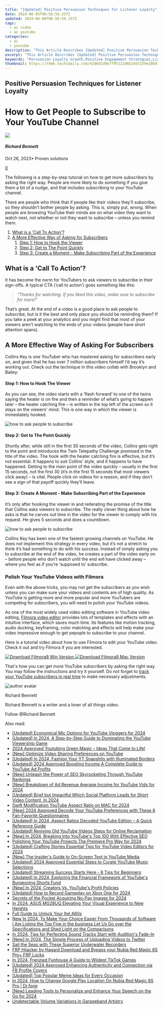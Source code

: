 ```yaml
---
title: "[Updated] Positive Persuasion Techniques for Listener Loyalty"
date: 2024-06-05T06:56:59.337Z
updated: 2024-06-06T06:56:59.337Z
tags:
  - ai video
  - ai youtube
categories:
  - ai
  - youtube
description: "This Article Describes [Updated] Positive Persuasion Techniques for Listener Loyalty"
excerpt: "This Article Describes [Updated] Positive Persuasion Techniques for Listener Loyalty"
keywords: "Persuasion Loyalty Growth,Positive Engagement Strategies,Listener Retention Methods,Advocacy Techniques for Audience,Trust Building in Communication,Conversion Friendly Tactics,Loyalty Cultivation Skills"
thumbnail: https://thmb.techidaily.com/4286d1d9e7f9f222d6b24d7259e18b93ce578dc75aedffe72b83d7d3b1179de6.jpg
---
```


## Positive Persuasion Techniques for Listener Loyalty

# How to Get People to Subscribe to Your YouTube Channel

![](https://images.wondershare.com/filmora/article-images/richard-bennett.jpg)

##### Richard Bennett

 Oct 26, 2023• Proven solutions

[0](#commentsBoxSeoTemplate)

The following is a step-by-step tutorial on how to get more subscribers by asking the right way. People are more likely to do something if you give them a bit of a nudge, and that includes subscribing to your YouTube channel.

There are people who think that if people like their videos they’ll subscribe, so they shouldn’t bother people by asking. This is, simply put, wrong. When people are browsing YouTube their minds are on what video they want to watch next, not whether or not they want to subscribe – unless you remind them.

1. [What is a 'Call To Action'?](#cta)
2. [A More Effective Way of Asking for Subscribers](#betterway)  
   1. [Step 1: How to Hook the Viewer](#hook)  
   2. [Step 2: Get to The Point Quickly](#point)  
   3. [Step 3: Create a Moment - Make Subscribing Part of the Experience](#moment)

## What is a 'Call To Action'?

It has become the norm for YouTubers to ask viewers to subscribe in their sign-offs. A typical CTA (‘call to action’) goes something like this:

> _“Thanks for watching. If you liked this video, make sure to subscribe for more!”_

That’s great. At the end of a video is a good place to ask people to subscribe, but is it the best and only place you should be reminding them? If you take a peek at your analytics and you might find that most of your viewers aren’t watching to the ends of your videos (people have short attention spans).

## A More Effective Way of Asking For Subscribers

Collins Key is one YouTuber who has mastered asking for subscribers early on, and given that he has over 7 million subscribers himself I’d say it’s working out. Check out the technique in this video collab with Brooklyn and Bailey:

#### Step 1: How to Hook The Viewer

As you can see, the video starts with a ‘flash forward’ to one of the twins saying the heater is on fire and then a reminder of what’s going to happen later – the heater catching fire – is written in the top left of the screen so it stays on the viewers' mind. This is one way in which the viewer is immediately hooked.

![ how to ask people to subscribe](https://images.wondershare.com/filmora/article-images/ask-people-to-subscribe-by-hook.jpg)

#### Step 2: Get to The Point Quickly

Shortly after, while still in the first 30 seconds of the video, Collins gets right to the point and introduces the Twin Telepathy Challenge promised in the title of the video. The hook with the heater catching fire is effective, but it’s not essential. It happens to suit Collins’ style, and it happens to have happened. Getting to the main point of the video quickly – usually in the first 15 seconds, not the first 30 (it’s in the first 15 seconds that most viewers click away) – is vital. People click on videos for a reason, and if they don’t see a sign of that payoff quickly they’ll leave.

#### Step 3: Create A Moment - Make Subscribing Part of the Experience

It’s only after hooking the viewer in and reiterating the promise of the title that Collins asks viewers to subscribe. The really clever thing about how he asks is that he carves out time in the video for the viewer to comply with his request. He gives 5 seconds and does a countdown.

![ how to ask people to subscribe](https://images.wondershare.com/filmora/article-images/ask-people-to-subscribe-in-perfect-moment.jpg)

Collins Key has been one of the fastest-growing channels on YouTube. He does not implement this strategy in every video, but it’s not a stretch to think it’s had something to do with his success. Instead of simply asking you to subscribe at the end of the video, he creates a part of the video early on – before people who don’t watch until the end will have clicked away – where you feel as if you’re ‘supposed to’ subscribe.

### Polish Your YouTube Videos with Filmora

Even with the above tricks, you may not get the subscribers as you wish unless you can make sure your videos and contents are of high quality. As YouTube is getting more and more popular and more YouTubers are competing for subscribers, you will need to polish your YouTube videos.

As one of the most widely used video editing software in YouTube video editing, [Filmora video editor](https://tools.techidaily.com/wondershare/filmora/download/) provides lots of templates and effects with an intuitive interface, which saves much time. Its features like motion tracking, audio ducking, keyframing, color matching and effects will help make your video impressive enough to get pepople to subscribe to your channel.

Here is a tutorial video about how to use Filmora to edit your YouTube video. Check it out and try Filmora if you are interested.

[![Download Filmora9 Win Version](https://images.wondershare.com/filmora/guide/download-btn-win.jpg) ](https://tools.techidaily.com/wondershare/filmora/download/) [![Download Filmora9 Mac Version](https://images.wondershare.com/filmora/guide/download-btn-mac.jpg) ](https://tools.techidaily.com/wondershare/filmora/download/)

That's how you can get more YouTube subscribers by asking the right way. You may follow the instructions and try it yourself. Do not forget to [track your YouTube subscribers in real time](https://tools.techidaily.com/wondershare/filmora/download/) to make necessary adjustments.

![author avatar](https://images.wondershare.com/filmora/article-images/richard-bennett.jpg)

Richard Bennett

Richard Bennett is a writer and a lover of all things video.

Follow @Richard Bennett

<span class="atpl-alsoreadstyle">Also read:</span>
<div><ul>
<li><a href="https://facebook-record-videos.techidaily.com/updated-economical-mic-options-for-youtube-vloggers-for-2024/"><u>[Updated] Economical Mic Options for YouTube Vloggers for 2024</u></a></li>
<li><a href="https://facebook-record-videos.techidaily.com/updated-in-2024-a-step-by-step-guide-to-dominating-the-youtube-viewership-game/"><u>[Updated] In 2024, A Step-by-Step Guide to Dominating the YouTube Viewership Game</u></a></li>
<li><a href="https://facebook-record-videos.techidaily.com/1717308381276-2024-approved-youtubing-green-magic-ideas-that-come-to-life/"><u>2024 Approved  Youtubing Green Magic – Ideas That Come to Life!</u></a></li>
<li><a href="https://facebook-record-videos.techidaily.com/new-optimize-video-sharing-preferences-on-youtube/"><u>[New] Optimize Video Sharing Preferences on YouTube</u></a></li>
<li><a href="https://facebook-record-videos.techidaily.com/updated-in-2024-fashion-your-yt-snapshits-with-illuminated-borders/"><u>[Updated] In 2024, Fashion Your YT Snapshits with Illuminated Borders</u></a></li>
<li><a href="https://facebook-record-videos.techidaily.com/updated-2024-approved-boosting-income-a-complete-guide-to-youtube-ad-profits/"><u>[Updated] 2024 Approved  Boosting Income  A Complete Guide to YouTube Ad Profits</u></a></li>
<li><a href="https://facebook-record-videos.techidaily.com/new-unleash-the-power-of-seo-skyrocketing-through-youtube-rankings/"><u>[New] Unleash the Power of SEO  Skyrocketing Through YouTube Rankings</u></a></li>
<li><a href="https://facebook-record-videos.techidaily.com/new-breakdown-of-ad-revenue-average-income-for-youtube-vids-for-2024/"><u>[New] Breakdown of Ad Revenue  Average Income for YouTube Vids for 2024</u></a></li>
<li><a href="https://facebook-record-videos.techidaily.com/updated-brief-but-impactful-which-social-platform-leads-for-short-video-content-in-2024/"><u>[Updated] Brief but Impactful  Which Social Platform Leads for Short Video Content, In 2024</u></a></li>
<li><a href="https://facebook-record-videos.techidaily.com/swift-modification-youtube-aspect-ratio-on-mac-for-2024/"><u>Swift Modification  YouTube Aspect Ratio on MAC for 2024</u></a></li>
<li><a href="https://facebook-record-videos.techidaily.com/new-2024-approved-decode-your-youtube-preferences-with-these-6-fan-favorite-questionnaires/"><u>[New] 2024 Approved  Decode Your YouTube Preferences with These 6 Fan-Favorite Questionnaires</u></a></li>
<li><a href="https://facebook-record-videos.techidaily.com/updated-in-2024-aspect-ratios-decoded-youtube-edition-a-quick-reference-guide/"><u>[Updated] In 2024, Aspect Ratios Decoded  YouTube Edition – A Quick Reference Guide</u></a></li>
<li><a href="https://facebook-record-videos.techidaily.com/updated-reviving-old-youtube-videos-steps-for-online-reclamation/"><u>[Updated] Reviving Old YouTube Videos  Steps for Online Reclamation</u></a></li>
<li><a href="https://facebook-record-videos.techidaily.com/new-in-2024-breaking-into-youtubes-top-100-with-effective-seo/"><u>[New] In 2024, Breaking Into YouTube's Top 100 With Effective SEO</u></a></li>
<li><a href="https://facebook-record-videos.techidaily.com/polishing-your-youtube-projects-the-premiere-pro-way-for-2024/"><u>Polishing Your YouTube Projects  The Premiere Pro Way for 2024</u></a></li>
<li><a href="https://facebook-record-videos.techidaily.com/updated-crafting-stories-essential-tips-for-youtube-video-editors-for-2024/"><u>[Updated] Crafting Stories  Essential Tips for YouTube Video Editors for 2024</u></a></li>
<li><a href="https://facebook-record-videos.techidaily.com/new-the-insiders-guide-to-on-screen-text-in-youtube-media/"><u>[New] The Insider's Guide to On-Screen Text in YouTube Media</u></a></li>
<li><a href="https://facebook-record-videos.techidaily.com/updated-2024-approved-essential-steps-to-curate-youtube-music-selections/"><u>[Updated] 2024 Approved  Essential Steps to Curate YouTube Music Selections</u></a></li>
<li><a href="https://facebook-record-videos.techidaily.com/updated-streaming-success-starts-here-8-tips-for-beginners/"><u>[Updated] Streaming Success Starts Here - 8 Tips for Beginners</u></a></li>
<li><a href="https://facebook-record-videos.techidaily.com/updated-in-2024-exploring-the-financial-framework-of-youtubes-burgeoning-shorts-fund/"><u>[Updated] In 2024, Exploring the Financial Framework of YouTube's Burgeoning Shorts Fund</u></a></li>
<li><a href="https://facebook-record-videos.techidaily.com/new-in-2024-creators-vs-youtubes-profit-policies/"><u>[New] In 2024, Creators Vs. YouTube's Profit Policies</u></a></li>
<li><a href="https://visual-screen-recording.techidaily.com/updated-how-to-record-gameplay-on-xbox-one-for-2024/"><u>[Updated] How to Record Gameplay on Xbox One for 2024</u></a></li>
<li><a href="https://extra-guidance.techidaily.com/secrets-of-the-pocket-acquiring-no-pay-images-for-2024/"><u>Secrets of the Pocket  Acquiring No-Pay Images for 2024</u></a></li>
<li><a href="https://extra-lessons.techidaily.com/in-2024-asus-mg28uq-elevating-your-visual-experience-to-new-heights/"><u>In 2024, ASUS MG28UQ  Elevating Your Visual Experience to New Heights</u></a></li>
<li><a href="https://unlock-android.techidaily.com/full-guide-to-unlock-your-itel-a60s-by-drfone-android/"><u>Full Guide to Unlock Your Itel A60s</u></a></li>
<li><a href="https://video-creation-software.techidaily.com/new-in-2024-to-make-your-choice-easier-from-thousands-of-software-i-am-listing-the-top-five-in-the-businesslet-us-go-over-the-specifications-and-shed-light-/"><u>New In 2024, To Make Your Choice Easier From Thousands of Software I Am Listing the Top Five in the business.Let Us Go over the Specifications and Shed Light on the Comparisons</u></a></li>
<li><a href="https://some-approaches.techidaily.com/in-2024-tips-for-perfecting-sound-tracks-start-with-auditions-fade-in/"><u>In 2024, Tips for Perfecting Sound Tracks  Start with Audition's Fade-In</u></a></li>
<li><a href="https://twitter-videos.techidaily.com/new-in-2024-the-simple-process-of-uploading-videos-to-twitter/"><u>[New] In 2024, The Simple Process of Uploading Videos to Twitter</u></a></li>
<li><a href="https://extra-resources.techidaily.com/sail-the-seas-with-these-superior-underwater-recorders/"><u>Sail the Seas with These Superior Underwater Recorders</u></a></li>
<li><a href="https://bypass-frp.techidaily.com/frp-hijacker-by-hagard-download-and-bypass-your-nubia-red-magic-8s-proplus-frp-locks-by-drfone-android/"><u>FRP Hijacker by Hagard Download and Bypass your Nubia Red Magic 8S Pro+ FRP Locks</u></a></li>
<li><a href="https://tiktok-video-recordings.techidaily.com/in-2024-frenzied-funhouse-a-guide-to-wildest-tiktok-games/"><u>In 2024, Frenzied Funhouse  A Guide to Wildest TikTok Games</u></a></li>
<li><a href="https://facebook-videos.techidaily.com/updated-2024-approved-enhancing-authenticity-and-connection-via-fb-profile-covers/"><u>[Updated] 2024 Approved  Enhancing Authenticity and Connection via FB Profile Covers</u></a></li>
<li><a href="https://some-tips.techidaily.com/updated-top-popular-meme-ideas-for-every-occasion/"><u>[Updated] Top Popular Meme Ideas for Every Occasion</u></a></li>
<li><a href="https://review-topics.techidaily.com/in-2024-how-to-change-google-play-location-on-nubia-red-magic-8s-pro-drfone-by-drfone-virtual-android/"><u>In 2024, How to Change Google Play Location On Nubia Red Magic 8S Pro | Dr.fone</u></a></li>
<li><a href="https://video-screen-grab.techidaily.com/new-leading-tools-to-personalize-and-enhance-your-speech-on-the-go-for-2024/"><u>[New] Leading Tools to Personalize and Enhance Your Speech on the Go for 2024</u></a></li>
<li><a href="https://extra-information.techidaily.com/undetectable-volume-variations-in-garageband-artistry/"><u>Undetectable Volume Variations in Garageband Artistry</u></a></li>
</ul></div>

<ins class="adsbygoogle"
      style="display:block"
      data-ad-client="ca-pub-7571918770474297"
      data-ad-slot="8358498916"
      data-ad-format="auto"
      data-full-width-responsive="true"></ins>